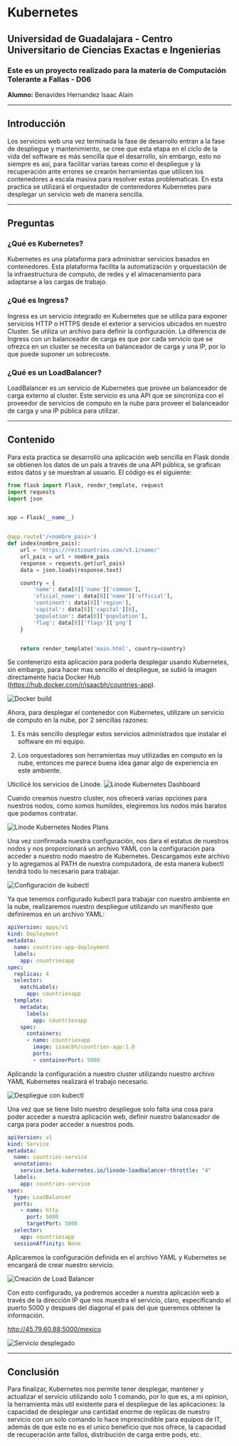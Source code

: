 # Kubernetes
## **Universidad de Guadalajara** - Centro Universitario de Ciencias Exactas e Ingenierias

### Este es un proyecto realizado para la materia de Computación Tolerante a Fallas - D06

**Alumno:** Benavides Hernandez Isaac Alain

---
## Introducción
Los servicios web una vez terminada la fase de desarrollo entran a la fase de despliegue y mantenimiento, se cree que esta etapa en el ciclo de la vida del software es más sencilla que el desarrollo, sin embargo, esto no siempre es así, para facilitar varias tareas como el despliegue y la recuperación ante errores se crearón herramientas que utilicen los contenedores a escala masiva para resolver estas problematicas. En esta practica se utilizará el orquestador de contenedores Kubernetes para desplegar un servicio web de manera sencilla.

---
## Preguntas
### ¿Qué es Kubernetes?
Kubernetes es una plataforma para administrar servicios basados en contenedores. Esta plataforma facilita la automatización y orquestación de la infraestructura de computo, de redes y el almacenamiento para adaptarse a las cargas de trabajo.

### ¿Qué es Ingress?
Ingress es un servicio integrado en Kubernetes que se utiliza para exponer servicios HTTP o HTTPS desde el exterior a servicios ubicados en nuestro Cluster. Se utiliza un archivo para definir la configuración. La diferencia de Ingress con un balanceador de carga es que por cada servicio que se ofrezca en un cluster se necesita un balanceador de carga y una IP, por lo que puede suponer un sobrecoste.

### ¿Qué es un LoadBalancer?
LoadBalancer es un servicio de Kubernetes que provee un balanceador de carga externo al cluster. Este servicio es una API que se sincroniza con el proveedor de servicios de computo en la nube para proveer el balanceador de carga y una IP pública para utilizar.

---
## Contenido

Para esta practica se desarrolló una aplicación web sencilla en Flask donde se obtienen los datos de un país a través de una API pública, se grafican estos datos y se muestran al usuario. El código es el siguiente:

~~~python
from flask import Flask, render_template, request
import requests
import json


app = Flask(__name__)


@app.route('/<nombre_pais>')
def index(nombre_pais):
    url = 'https://restcountries.com/v3.1/name/'
    url_pais = url + nombre_pais
    response = requests.get(url_pais)
    data = json.loads(response.text)

    country = {
        'name': data[0]['name']['common'],
        'oficial_name': data[0]['name']['official'],
        'continent': data[0]['region'],
        'capital': data[0]['capital'][0],
        'population': data[0]['population'],
        'flag': data[0]['flags']['png']
    }


    return render_template('main.html', country=country)
~~~

Se contenerizo esta aplicación para poderla desplegar usando Kubernetes, sin embargo, para hacer mas sencillo el despliegue, se subió la imagen directamente hacia Docker Hub (https://hub.docker.com/r/isaacbh/countries-app).

![Docker build](./img/1.png "Docker build")

Ahora, para desplegar el contenedor con Kubernetes, utilizare un servicio de computo en la nube, por 2 sencillas razones:

1. Es más sencillo desplegar estos servicios administrados que instalar el software en mi equipo.

2. Los orquestadores son herramientas muy utilizadas en computo en la nube, entonces me parece buena idea ganar algo de experiencia en este ambiente.

Uticilicé los servicios de Linode.
![Linode Kubernetes Dashboard](./img/4.png "Linode Kubernetes Dashboard")

Cuando creamos nuestro cluster, nos ofrecerá varias opciones para nuestros nodos, como somos humildes, elegiremos los nodos más baratos que podamos contratar.

![Linode Kubernetes Nodes Plans](./img/5.png "Linode Kubernetes Nodes Plans")

Una vez confirmada nuestra configuración, nos dara el estatus de nuestros nodos y nos proporcionará un archivo YAML con la configuración para acceder a nuestro nodo maestro de Kubernetes. Descargamos este archivo y lo agregamos al PATH de nuestra computadora, de esta manera kubectl tendrá todo lo necesario para trabajar.

![Configuración de kubectl](./img/6.png "Configuración de kubectl")

Ya que tenemos configurado kubectl para trabajar con nuestro ambiente en la nube, realizaremos nuestro despliegue utilizando un manifiesto que definiremos en un archivo YAML:

~~~yaml
apiVersion: apps/v1
kind: Deployment
metadata:
  name: countries-app-deployment
  labels:
    app: countriesapp
spec:
  replicas: 4
  selector:
    matchLabels:
      app: countriesapp
  template:
    metadata:
      labels:
        app: countriesapp
    spec:
      containers:
      - name: countriesapp
        image: isaacbh/countries-app:1.0
        ports:
        - containerPort: 5000
~~~

Aplicando la configuración a nuestro cluster utilizando nuestro archivo YAML Kubernetes realizará el trabajo necesario.

![Despliegue con kubectl](./img/8.png "Despliegue con kubectl")

Una vez que se tiene listo nuestro despliegue solo falta una cosa para poder acceder a nuestra aplicación web, definir nuestro balanceador de carga para poder acceder a nuestros pods.

~~~yaml
apiVersion: v1
kind: Service
metadata:
  name: countries-service
  annotations:
    service.beta.kubernetes.io/linode-loadbalancer-throttle: "4"
  labels:
    app: countries-service
spec:
  type: LoadBalancer
  ports:
    - name: http
      port: 5000
      targetPort: 5000
  selector:
    app: countriesapp
  sessionAffinity: None
~~~

Aplicaremos la configuración definida en el archivo YAML y Kubernetes se encargará de crear nuestro servicio.

![Creación de Load Balancer](./img/9.png "Creación de Load Balancer")

Con esto configurado, ya podremos acceder a nuestra aplicación web a través de la dirección IP que nos muestra el servicio, claro, especificando el puerto 5000 y despues del diagonal el país del que queremos obtener la información.

http://45.79.60.88:5000/mexico

![Servicio desplegado](./img/10.png "Servicio desplegado")

---
## Conclusión
Para finalizar, Kubernetes nos permite tener desplegar, mantener y actualizar el servicio utilizando solo 1 comando, por lo que es, a mi opinion, la herramienta más util existente para el despliegue de las aplicaciones: la capacidad de desplegar una cantidad enorme de replicas de nuestro servicio con un solo comando lo hace imprescindible para equipos de IT, además de que este no es el unico beneficio que nos ofrece, la capacidad de recuperación ante fallos, distribución de carga entre pods, etc. 

